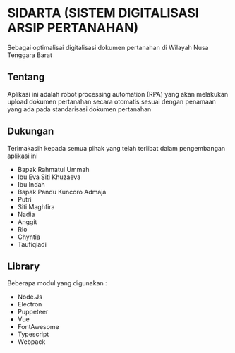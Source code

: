 # SIDARTA (SISTEM DIGITALISASI ARSIP PERTANAHAN)
Sebagai optimalisai digitalisasi dokumen pertanahan di Wilayah Nusa Tenggara Barat
## Tentang
Aplikasi ini adalah robot processing automation (RPA) yang akan melakukan upload dokumen pertanahan secara otomatis sesuai dengan penamaan yang ada pada standarisasi dokumen pertanahan
## Dukungan
Terimakasih kepada semua pihak yang telah terlibat dalam pengembangan aplikasi ini
- Bapak Rahmatul Ummah
- Ibu Eva Siti Khuzaeva
- Ibu Indah
- Bapak Pandu Kuncoro Admaja
- Putri
- Siti Maghfira
- Nadia
- Anggit
- Rio
- Chyntia
- Taufiqiadi
## Library
Beberapa modul yang digunakan :
- Node.Js
- Electron
- Puppeteer
- Vue
- FontAwesome
- Typescript
- Webpack
